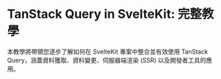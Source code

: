 # TanStack Query in SvelteKit: 完整教學

本教學將帶領您逐步了解如何在 SvelteKit 專案中整合並有效使用 TanStack Query，涵蓋資料獲取、資料變更、伺服器端渲染 (SSR) 以及開發者工具的應用。
